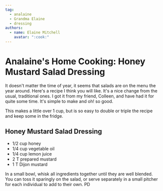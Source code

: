 ```yaml
---
tag:
  - analaine
  - Grandma Elaine
  - dressing
authors:
  - name: Elaine Mitchell
    avatar: ":cook:"
---
```


# Analaine's Home Cooking: Honey Mustard Salad Dressing
It doesn't matter the time of year, it seems that salads are on the menu the year around.
Here's a recipe I think you will like. It's a nice change from the usual, traditional ones.
I got it from my friend, Colleen, and have had it for quite some time. It's simple to make and
oh! so good.

This makes a little over 1 cup, but is so easy to double or triple the recipe and keep some in the
fridge.

## Honey Mustard Salad Dressing
* 1/2 cup honey
* 1/4 cup vegetable oil
* 1/4 cup lemon juice
* 2 T prepared mustard
* 1 T Dijon mustard

In a small bowl, whisk all ingredients together until they are well blended. You can toss it
sparingly on the salad, or serve separately in a small pitcher for each individual to add to their
own. PD